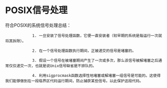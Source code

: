 # POSIX信号处理

符合POSIX的系统信号处理总结：

                1. 一旦安装了信号处理函数，它便一直安装者（较早期的系统是每运行一次就将其拆除）。

                2. 在一个信号处理函数执行期间，正被递交的信号是堵塞的。

                3. 假设一个信号在被堵塞期间产生了一次或多次，那么该信号被解堵塞之后通常仅仅递交一次，也就是说Unix信号缺省是不排队的。

                4. 利用sigprocmask函数选择性地堵塞或解堵塞一组信号是可能的。这使得我们能够做到在一段临界区代码运行期间，防止捕获某些信号。以此保护这段代码。

